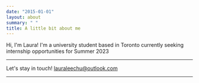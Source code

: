 ```yaml
---
date: "2015-01-01"
layout: about
summary: " "
title: A little bit about me
---
```


Hi, I'm Laura! I'm a university student based in Toronto currently seeking internship opportunities for Summer 2023


--- 

Let's stay in touch! 
lauraleechu@outlook.com 

---